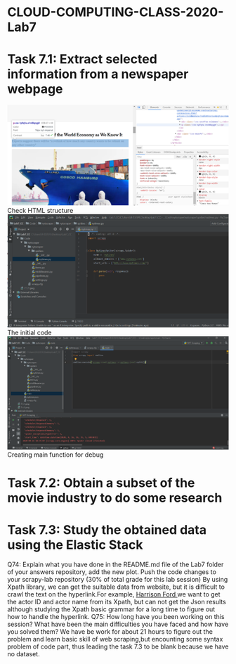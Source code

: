 # CLOUD-COMPUTING-CLASS-2020-Lab7
# Task 7.1: Extract selected information from a newspaper webpage

![](7.1.1.png)
Check HTML structure
![](7.1.2.png)
The initial code
![](7.1.3.png)
Creating main function for debug

# Task 7.2: Obtain a subset of the movie industry to do some research  
# Task 7.3: Study the obtained data using the Elastic Stack  

Q74: Explain what you have done in the README.md file of the Lab7 folder of your answers repository, add the new plot. Push the code changes to your scrapy-lab repository (30% of total grade for this lab session)
By using Xpath library, we can get the suitable data from website, but it is difficult to crawl the text on the hyperlink.For example, <a href="/name/nm0000148/?ref_=ttfc_fc_cl_t1"> Harrison Ford
</a>
we want to get the actor ID and actor name from its Xpath, but can not get the Json results although studying the Xpath basic grammar for a long time to figure out how to handle the hyperlink. 
Q75: How long have you been working on this session? What have been the main difficulties you have faced and how have you solved them?
We have be work for about 21 hours to figure out the problem and learn basic skill of web scraping,but encounting some syntax problem of code part, thus leading the task 7.3 to be blank because we have no dataset.
